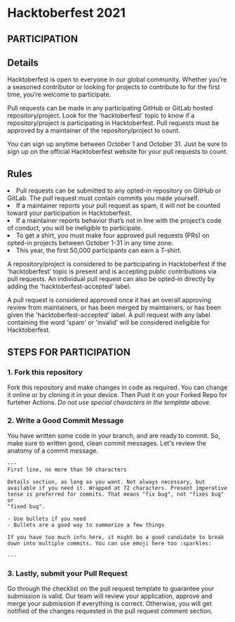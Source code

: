 # Hacktoberfest 2021

## PARTICIPATION
<h2>Details</h2>
<p>Hacktoberfest is open to everyone in our global community. Whether you’re a seasoned contributor or looking for projects to contribute to for the first time, you’re welcome to participate.</p>

<p>Pull requests can be made in any participating GitHub or GitLab hosted repository/project. Look for the 'hacktoberfest' topic to know if a repository/project is participating in Hacktoberfest. Pull requests must be approved by a maintainer of the repository/project to count.</p>

<p>You can sign up anytime between October 1 and October 31. Just be sure to sign up on the official Hacktoberfest website for your pull requests to count.</p>

<h2>Rules</h2>
<li>Pull requests can be submitted to any opted-in repository on GitHub or GitLab. The pull request must contain commits you made yourself.
<li>If a maintainer reports your pull request as spam, it will not be counted toward your participation in Hacktoberfest.
<li>If a maintainer reports behavior that’s not in line with the project’s code of conduct, you will be ineligible to participate.
<li>To get a shirt, you must make four approved pull requests (PRs) on opted-in projects between October 1-31 in any time zone.
<li>This year, the first 50,000 participants can earn a T-shirt.

<p>A repository/project is considered to be participating in Hacktoberfest if the 'hacktoberfest' topic is present and is accepting public contributions via pull requests. An individual pull request can also be opted-in directly by adding the 'hacktoberfest-accepted' label.</p>

<p>A pull request is considered approved once it has an overall approving review from maintainers, or has been merged by maintainers, or has been given the 'hacktoberfest-accepted' label. A pull request with any label containing the word 'spam' or 'invalid' will be considered ineligible for Hacktoberfest.</p>

  
## STEPS FOR PARTICIPATION
  ### 1. Fork this repository
Fork this repository and make changes in code as required. You can change it online or by cloning it in your device. Then Pust it on your Forked Repo for furteher Actions.
*Do not use special characters in the template above.*

### 2. Write a Good Commit Message
You have written some code in your branch, and are ready to commit. So, make sure to written good, clean commit messages. Let's review the anatomy of a commit message.

```
---
First line, no more than 50 characters

Details section, as long as you want. Not always necessary, but
available if you need it. Wrapped at 72 characters. Present imperative
tense is preferred for commits. That means "fix bug", not "fixes bug" or
"fixed bug".

- Use bullets if you need
- Bullets are a good way to summarize a few things

If you have too much info here, it might be a good candidate to break
down into multiple commits. You can use emoji here too :sparkles:

---
```

### 3. Lastly, submit your Pull Request
Go through the checklist on the pull request template to guarantee your submission is valid. Our team will review your application, approve and merge your submission if everything is correct. Otherwise, you will get notified of the changes requested in the pull request comment section.
